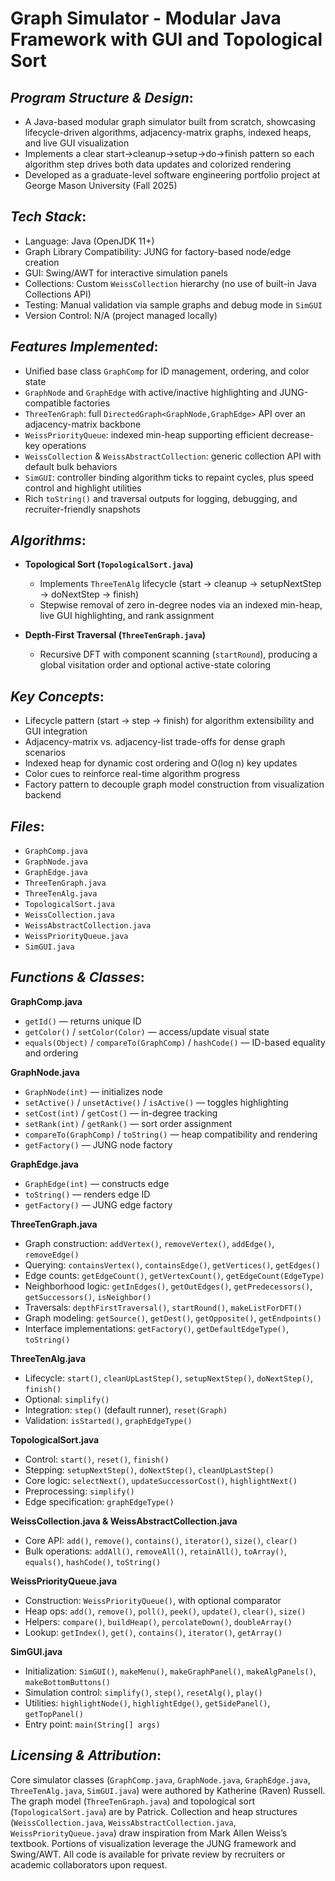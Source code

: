 # Graph Simulator - Modular Java Framework with GUI and Topological Sort

## *Program Structure & Design*:

- A Java-based modular graph simulator built from scratch, showcasing lifecycle-driven algorithms, adjacency-matrix graphs, indexed heaps, and live GUI visualization  
- Implements a clear start→cleanup→setup→do→finish pattern so each algorithm step drives both data updates and colorized rendering  
- Developed as a graduate-level software engineering portfolio project at George Mason University (Fall 2025)  

## *Tech Stack*:

- Language: Java (OpenJDK 11+)  
- Graph Library Compatibility: JUNG for factory-based node/edge creation  
- GUI: Swing/AWT for interactive simulation panels  
- Collections: Custom `WeissCollection` hierarchy (no use of built-in Java Collections API)  
- Testing: Manual validation via sample graphs and debug mode in `SimGUI`  
- Version Control: N/A (project managed locally)  

## *Features Implemented*:

- Unified base class `GraphComp` for ID management, ordering, and color state  
- `GraphNode` and `GraphEdge` with active/inactive highlighting and JUNG-compatible factories  
- `ThreeTenGraph`: full `DirectedGraph<GraphNode,GraphEdge>` API over an adjacency-matrix backbone  
- `WeissPriorityQueue`: indexed min-heap supporting efficient decrease-key operations  
- `WeissCollection` & `WeissAbstractCollection`: generic collection API with default bulk behaviors  
- `SimGUI`: controller binding algorithm ticks to repaint cycles, plus speed control and highlight utilities  
- Rich `toString()` and traversal outputs for logging, debugging, and recruiter-friendly snapshots  

## *Algorithms*:

- **Topological Sort (`TopologicalSort.java`)**  
  - Implements `ThreeTenAlg` lifecycle (start → cleanup → setupNextStep → doNextStep → finish)  
  - Stepwise removal of zero in-degree nodes via an indexed min-heap, live GUI highlighting, and rank assignment  

- **Depth-First Traversal (`ThreeTenGraph.java`)**  
  - Recursive DFT with component scanning (`startRound`), producing a global visitation order and optional active-state coloring  

## *Key Concepts*:

- Lifecycle pattern (start → step → finish) for algorithm extensibility and GUI integration  
- Adjacency-matrix vs. adjacency-list trade-offs for dense graph scenarios  
- Indexed heap for dynamic cost ordering and O(log n) key updates  
- Color cues to reinforce real-time algorithm progress  
- Factory pattern to decouple graph model construction from visualization backend  

## *Files*:

- `GraphComp.java`  
- `GraphNode.java`  
- `GraphEdge.java`  
- `ThreeTenGraph.java`  
- `ThreeTenAlg.java`  
- `TopologicalSort.java`  
- `WeissCollection.java`  
- `WeissAbstractCollection.java`  
- `WeissPriorityQueue.java`  
- `SimGUI.java`  

## *Functions & Classes*:

**GraphComp.java**  
- `getId()` — returns unique ID  
- `getColor()` / `setColor(Color)` — access/update visual state  
- `equals(Object)` / `compareTo(GraphComp)` / `hashCode()` — ID-based equality and ordering

**GraphNode.java**  
- `GraphNode(int)` — initializes node  
- `setActive()` / `unsetActive()` / `isActive()` — toggles highlighting  
- `setCost(int)` / `getCost()` — in-degree tracking  
- `setRank(int)` / `getRank()` — sort order assignment  
- `compareTo(GraphComp)` / `toString()` — heap compatibility and rendering  
- `getFactory()` — JUNG node factory

**GraphEdge.java**  
- `GraphEdge(int)` — constructs edge  
- `toString()` — renders edge ID  
- `getFactory()` — JUNG edge factory

**ThreeTenGraph.java**  
- Graph construction: `addVertex()`, `removeVertex()`, `addEdge()`, `removeEdge()`  
- Querying: `containsVertex()`, `containsEdge()`, `getVertices()`, `getEdges()`  
- Edge counts: `getEdgeCount()`, `getVertexCount()`, `getEdgeCount(EdgeType)`  
- Neighborhood logic: `getInEdges()`, `getOutEdges()`, `getPredecessors()`, `getSuccessors()`, `isNeighbor()`  
- Traversals: `depthFirstTraversal()`, `startRound()`, `makeListForDFT()`  
- Graph modeling: `getSource()`, `getDest()`, `getOpposite()`, `getEndpoints()`  
- Interface implementations: `getFactory()`, `getDefaultEdgeType()`, `toString()`

**ThreeTenAlg.java**  
- Lifecycle: `start()`, `cleanUpLastStep()`, `setupNextStep()`, `doNextStep()`, `finish()`  
- Optional: `simplify()`  
- Integration: `step()` (default runner), `reset(Graph)`  
- Validation: `isStarted()`, `graphEdgeType()`

**TopologicalSort.java**  
- Control: `start()`, `reset()`, `finish()`  
- Stepping: `setupNextStep()`, `doNextStep()`, `cleanUpLastStep()`  
- Core logic: `selectNext()`, `updateSuccessorCost()`, `highlightNext()`  
- Preprocessing: `simplify()`  
- Edge specification: `graphEdgeType()`

**WeissCollection.java & WeissAbstractCollection.java**  
- Core API: `add()`, `remove()`, `contains()`, `iterator()`, `size()`, `clear()`  
- Bulk operations: `addAll()`, `removeAll()`, `retainAll()`, `toArray()`, `equals()`, `hashCode()`, `toString()`

**WeissPriorityQueue.java**  
- Construction: `WeissPriorityQueue()`, with optional comparator  
- Heap ops: `add()`, `remove()`, `poll()`, `peek()`, `update()`, `clear()`, `size()`  
- Helpers: `compare()`, `buildHeap()`, `percolateDown()`, `doubleArray()`  
- Lookup: `getIndex()`, `get()`, `contains()`, `iterator()`, `getArray()`

**SimGUI.java**  
- Initialization: `SimGUI()`, `makeMenu()`, `makeGraphPanel()`, `makeAlgPanels()`, `makeBottomButtons()`  
- Simulation control: `simplify()`, `step()`, `resetAlg()`, `play()`  
- Utilities: `highlightNode()`, `highlightEdge()`, `getSidePanel()`, `getTopPanel()`  
- Entry point: `main(String[] args)`

## *Licensing & Attribution*:

Core simulator classes (`GraphComp.java`, `GraphNode.java`, `GraphEdge.java`, `ThreeTenAlg.java`, `SimGUI.java`) were authored by Katherine (Raven) Russell. The graph model (`ThreeTenGraph.java`) and topological sort (`TopologicalSort.java`) are by Patrick. Collection and heap structures (`WeissCollection.java`, `WeissAbstractCollection.java`, `WeissPriorityQueue.java`) draw inspiration from Mark Allen Weiss’s textbook. Portions of visualization leverage the JUNG framework and Swing/AWT. All code is available for private review by recruiters or academic collaborators upon request.
